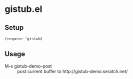 # gistub.el

## Setup

```
(require 'gistub)
```

## Usage

<dl>
<dt>M-x gistub-demo-post</dt>
<dd>post current buffer to http://gistub-demo.seratch.net/</dd>
</dl>
